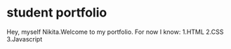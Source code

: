 # student portfolio

Hey, myself Nikita.Welcome to my portfolio.
For now I know:
1.HTML
2.CSS
3.Javascript